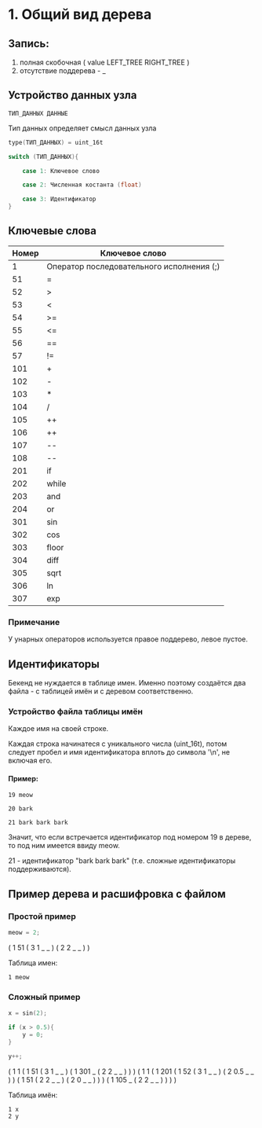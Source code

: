 
# 1. Общий вид дерева

## Запись:
1. полная скобочная ( value LEFT_TREE RIGHT_TREE )
2. отсутствие поддерева - _

## Устройство данных узла
	ТИП_ДАННЫХ ДАННЫЕ
Тип данных определяет смысл данных узла

```c
type(ТИП_ДАННЫХ) = uint_16t
```

```c
switch (ТИП_ДАННЫХ){

	case 1: Ключевое слово

	case 2: Численная костанта (float)

	case 3: Идентификатор
}
```

## Ключевые слова

|Номер|Ключевое слово|
|-|-|
|1|Оператор последовательного исполнения (;)|
|51|=|
|52|\>|
|53|<|
|54|\>=|
|55|<=|
|56|==|
|57|!=|
|101|\+|
|102|\-|
|103|\*|
|104|/|
|105|++|
|106|++|
|107|--|
|108|--|
|201|if|
|202|while|
|203|and|
|204|or|
|301|sin|
|302|cos|
|303|floor|
|304|diff|
|305|sqrt|
|306|ln|
|307|exp|

### Примечание
У унарных операторов используется правое поддерево, левое пустое.

## Идентификаторы

Бекенд не нуждается в таблице имен. Именно поэтому создаётся два файла - с таблицей имён и с деревом соответственно.


### Устройство файла таблицы имён
Каждое имя на своей строке.

Каждая строка начинатеся с уникального числа (uint_16t), потом следует пробел и имя идентификатора вплоть до символа '\n', не включая его.

#### Пример:

```
19 meow

20 bark

21 bark bark bark
```

Значит, что если встречается идентификатор под номером 19 в дереве, то под ним имеется ввиду meow.

21 - идентификатор "bark bark bark" (т.е. сложные идентификаторы поддерживаются).

## Пример дерева и расшифровка с файлом

### Простой пример

```c
meow = 2;
```

( 1 51 ( 3 1 _ _ ) ( 2 2 _ _ ) )

Таблица имен:

```
1 meow
```

### Сложный пример

```c
x = sin(2);

if (x > 0.5){
	y = 0;
}

y++;
```

( 1 1 ( 1 51 ( 3 1 _ _ ) ( 1 301 _ ( 2 2 _ _ ) ) ) ( 1 1 ( 1 201 ( 1 52 ( 3 1 _ _ ) ( 2 0.5 _ _ ) ) ( 1 51 ( 2 2 _ _ ) ( 2 0 _ _ ) ) ) ( 1 105 _ ( 2 2 _ _ ) ) ) )

Таблица имён:

```
1 x
2 y
```
